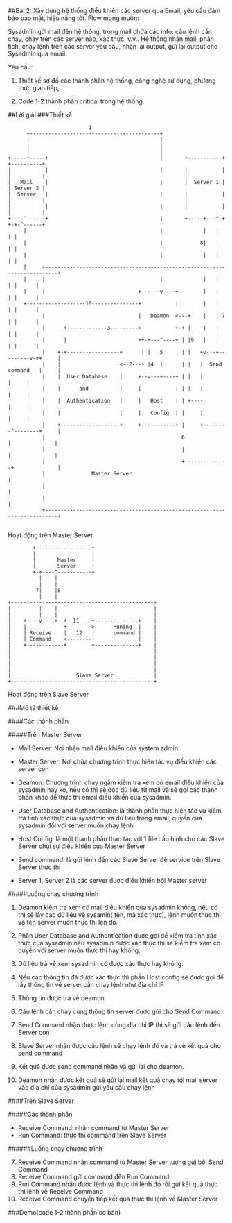 ##Bài 2: Xây dựng hệ thống điều khiển các server qua Email, yêu cầu đảm bảo bảo mật, hiệu năng tốt.
Flow mong muốn:

Sysadmin gửi mail đến hệ thống, trong mail chứa các info: câu lệnh cần chạy, chạy trên các server nào, xác thực, v.v..
Hệ thống nhận mail, phân tích, chạy lệnh trên các server yêu cầu, nhận lại output, gửi lại output cho Sysadmin qua email.

Yêu cầu:

1. Thiết kế sơ đồ các thành phần hệ thống, công nghệ sử dụng, phương thức giao tiếp,...

2. Code 1-2 thành phần critical trong hệ thống.

##Lời giải
###Thiết kế
```
                          1
      +------------------------------------------+
      |                                          |
      |                                          |
      |                                          |
+-----+-----+                                    |       +-----------+     +----------+
|           |                                    |       |           |     |          |
|   Mail    |                                    |       |  Server 1 |     | Server 2 |
|  Server   |                                    |       |           |     |          |
|           |                                    |       |           |     |          |
+----^------+                                    |       +-----+---^-+     +-+-^------+
     |                                           |             |   |         | |
     |                                           |            8|   |         | |
     |                                           |             |   |         | |
     |     +--------------------------------------------------------------------------+
     |     |                                     |             |   |         | |      |
     |     |                              +------v----+        |   |         | |      |
     +-------------------10---------------+           |        |   |         | |      |
           |                              |   Deamon  <---+    |   | 7       | |      |
           |      +-------------3--------->           +-+ |    |   |         | |      |
           |      |                       ++-+---^----+ | |9   |   |         | |      |
           |    +-+-----------------+      | |   5      | |   +v---+---------v-++     |
           |    |                   <--2---+ |4  |      | |   |  Send command   |     |
           |    |  User Database    |     +--v---+----+ | |   |                 |     |
           |    |      and          |     |           | | |   |                 |     |
           |    |  Authentication   |     |   Host    | | +----                 |     |
           |    |                   |     |   Config  | |     |                 |     |
           |    +-------------------+     +-----------+ |     +--------^--------+     |
           |                                            6              |              |
           |                                            |              |              |
           |                                            +--------------+              |
           |               Master Server                                              |
           |                                                                          |
           |                                                                          |
           +--------------------------------------------------------------------------+
           
```

Hoạt động trên Master Server

```
        +------------------+
        |                  |
        |       Master     |
        |       Server     |
        +-+----^-----------+
          |    |
          |    |
         7|    |8
          |    |
+----------------------------------------------+
|         |    |                               |
|         |    |                               |
|    +----v----+--+  11    +--------------+    |
|    |            +-------->      Runing  |    |
|    | Receive    |   12   |      command |    |
|    | Command    <--------+              |    |
|    +------------+        +--------------+    |
|                                              |
|                                              |
|                                              |
|                                              |
|                     Slave Server             |
+----------------------------------------------+
```
Hoạt động trên Slave Server

###Mô tả thiết kế

####Các thành phần

#####Trên Master Server

* Mail Server: Nơi nhận mail điều khiển của system admin 
* Master Server: Nơi chứa chương trình thực hiên tác vụ điều khiển các server
con
* Deamon: Chương trình chạy ngầm kiểm tra xem có email điều khiển của sysadmin
hay ko, nếu có thì sẽ đọc dữ liệu từ mail và sẽ gọi các thành phần khác để thực
thi email điều khiển của sysadmin.
* User Database and Authentication: là thành phần thực hiện tác vụ kiểm tra tính
xác thực của sysadmin và dữ liệu trong email, quyền của sysadmin đối với server
muốn chạy lệnh
* Host Config: là một thành phần thao tác với 1 file cấu hình cho các Slave Server
chụi sự điều khiển của Master Server
* Send command: là gửi lệnh đến các Slave Server để service trên Slave Server thực thi

* Server 1, Server 2 là các server được điều khiển bởi Master server

#####Luồng chạy chương trình

1. Deamon kiểm tra xem có mail điều khiển của sysadmin không, nếu có thì sẽ lấy
các dữ liệu về sysamin( tên, mã xác thực), lệnh muốn thực thi và tên server muốn
thực thi lện đó.

2. Phần User Database and Authentication được gọi để kiểm tra tính xác thực của
sysadmin nếu sysadmin được xác thực thì sẽ kiểm tra xem có quyền với server
muốn thực thi hay không.

3. Dữ liệu trả về xem sysadmin có được xác thực hay không.

4. Nếu các thông tin đã được xác thực thì phần Host config sẽ được gọi để lấy
thông tin về server cần chạy lệnh như địa chỉ IP

5. Thông tin được trả về deamon

6. Câu lệnh cần chạy cùng thông tin server được gửi cho Send Command

7. Send Command nhận được lệnh cùng địa chỉ IP thì sẽ gửi câu lệnh đến Server
con

8. Slave Server nhận được câu lệnh sẽ chạy lệnh đó và trả vè kết quả cho send command

9. Kết quả đươc send command nhận và gửi lại cho deamon.

10. Deamon nhận được kết quả sẽ gửi lại mail kết quả chạy tới mail server vào
địa chỉ của sysadmin gửi yêu cầu chạy lệnh

####Trên Slave Server

#####Các thành phần

* Receive Command: nhận command từ Master Server
* Run Command: thực thi command trên Slave Server

######Luồng chạy chương trình

7. Receive Command nhận command từ Master Server tương gửi bởi Send Command
11. Receive Command gửi command đến Run Command
12. Run Command nhận được lệnh và thực thi lệnh đó rồi gửi kết quả thực thi lệnh
về Receive Command
8. Receive Command chuyển tiếp kết quả thực thi lệnh về Master Server

###Demo(code 1-2 thành phần cơ bản)

